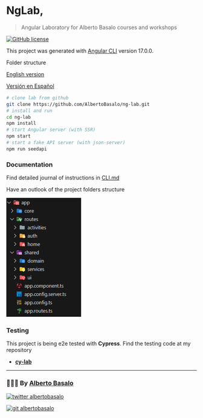 # NgLab,

> Angular Laboratory for Alberto Basalo courses and workshops

[![GitHub license](https://img.shields.io/github/license/AlbertoBasalo/cy-lab?style=for-the-badge)](https://albertobasalo.dev)

This project was generated with [Angular CLI](https://github.com/angular/angular-cli) version 17.0.0.

Folder structure 

[English version](https://medium.com/@albertobasalo/file-and-folder-structure-for-angular-applications-3130efc582e3)

[Versión en Español](https://www.linkedin.com/pulse/estructura-de-archivos-y-carpetas-para-aplicaciones-angular-basalo-3vcff)


```bash
# clone lab from github
git clone https://github.com/AlbertoBasalo/ng-lab.git
# install and run
cd ng-lab
npm install
# start Angular server (with SSR)
npm start
# start a fake API server (with json-server)
npm run seedapi
```

### Documentation

Find detailed journal of instructions in [CLI.md](CLI.md)

Have an outlook of the project folders structure

![Folders](docs/folders.png)

### Testing

This project is being e2e tested with **Cypress**. Find the testing code at my repository

- [**cy-lab**](https://github.com/AlbertoBasalo/cy-lab)

---

<footer>
  <h3>🧑🏼‍💻 By <a href="https://albertobasalo.dev" target="blank">Alberto Basalo</a> </h3>
  <p>
    <a href="https://twitter.com/albertobasalo" target="blank">
      <img src="https://img.shields.io/twitter/follow/albertobasalo?logo=twitter&style=for-the-badge" alt="twitter albertobasalo" />
    </a>
  </p>
  <p>
    <a href="https://github.com/albertobasalo" target="blank">
      <img 
        src="https://img.shields.io/github/followers/albertobasalo?logo=github&label=profile albertobasalo&style=for-the-badge" alt="git albertobasalo" />
    </a>
  </p>
</footer>
